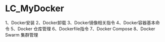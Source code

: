 # LC_MyDocker
1、Docker安装 2、Docker卸载 3、Docker镜像相关指令 4、Docker容器基本命令 5、Docker 仓库管理 6、Dockerfile指令 7、Docker Compose 8、Docker Swarm 集群管理

